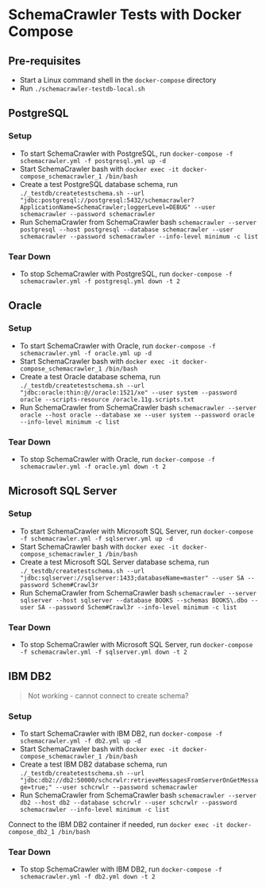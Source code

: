 # SchemaCrawler Tests with Docker Compose

## Pre-requisites

- Start a Linux command shell in the `docker-compose` directory
- Run `./schemacrawler-testdb-local.sh`



## PostgreSQL

### Setup

- To start SchemaCrawler with PostgreSQL, run
  `docker-compose -f schemacrawler.yml -f postgresql.yml up -d`
- Start SchemaCrawler bash with
  `docker exec -it docker-compose_schemacrawler_1 /bin/bash`
- Create a test PostgreSQL database schema, run
  `./_testdb/createtestschema.sh --url "jdbc:postgresql://postgresql:5432/schemacrawler?ApplicationName=SchemaCrawler;loggerLevel=DEBUG" --user schemacrawler --password schemacrawler`
- Run SchemaCrawler from SchemaCrawler bash
  `schemacrawler --server postgresql --host postgresql --database schemacrawler --user schemacrawler --password schemacrawler --info-level minimum -c list`

### Tear Down

- To stop SchemaCrawler with PostgreSQL, run
  `docker-compose -f schemacrawler.yml -f postgresql.yml down -t 2`



## Oracle

### Setup

- To start SchemaCrawler with Oracle, run
  `docker-compose -f schemacrawler.yml -f oracle.yml up -d`
- Start SchemaCrawler bash with
  `docker exec -it docker-compose_schemacrawler_1 /bin/bash`
- Create a test Oracle database schema, run
  `./_testdb/createtestschema.sh --url "jdbc:oracle:thin:@//oracle:1521/xe" --user system --password oracle --scripts-resource /oracle.11g.scripts.txt`
- Run SchemaCrawler from SchemaCrawler bash
  `schemacrawler --server oracle --host oracle --database xe --user system --password oracle --info-level minimum -c list`

### Tear Down

- To stop SchemaCrawler with Oracle, run
  `docker-compose -f schemacrawler.yml -f oracle.yml down -t 2`



## Microsoft SQL Server

### Setup

- To start SchemaCrawler with Microsoft SQL Server, run
  `docker-compose -f schemacrawler.yml -f sqlserver.yml up -d`
- Start SchemaCrawler bash with
  `docker exec -it docker-compose_schemacrawler_1 /bin/bash`
- Create a test Microsoft SQL Server database schema, run
  `./_testdb/createtestschema.sh --url "jdbc:sqlserver://sqlserver:1433;databaseName=master" --user SA --password Schem#Crawl3r`
- Run SchemaCrawler from SchemaCrawler bash
  `schemacrawler --server sqlserver --host sqlserver --database BOOKS --schemas BOOKS\.dbo --user SA --password Schem#Crawl3r --info-level minimum -c list`

### Tear Down

- To stop SchemaCrawler with Microsoft SQL Server, run
  `docker-compose -f schemacrawler.yml -f sqlserver.yml down -t 2`



## IBM DB2

> Not working - cannot connect to create schema?

### Setup

- To start SchemaCrawler with IBM DB2, run
  `docker-compose -f schemacrawler.yml -f db2.yml up -d`
- Start SchemaCrawler bash with
  `docker exec -it docker-compose_schemacrawler_1 /bin/bash`
- Create a test IBM DB2 database schema, run
  `./_testdb/createtestschema.sh --url "jdbc:db2://db2:50000/schcrwlr:retrieveMessagesFromServerOnGetMessage=true;" --user schcrwlr --password schemacrawler`
- Run SchemaCrawler from SchemaCrawler bash
  `schemacrawler --server db2 --host db2 --database schcrwlr --user schcrwlr --password schemacrawler --info-level minimum -c list`

Connect to the IBM DB2 container if needed, run
`docker exec -it docker-compose_db2_1 /bin/bash`

### Tear Down

- To stop SchemaCrawler with IBM DB2, run
  `docker-compose -f schemacrawler.yml -f db2.yml down -t 2`